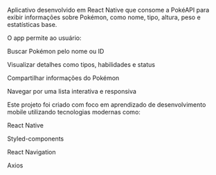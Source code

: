Aplicativo desenvolvido em React Native que consome a PokéAPI para exibir informações sobre Pokémon, como nome, tipo, altura, peso e estatísticas base.

O app permite ao usuário:

Buscar Pokémon pelo nome ou ID

Visualizar detalhes como tipos, habilidades e status

Compartilhar informações do Pokémon

Navegar por uma lista interativa e responsiva

Este projeto foi criado com foco em aprendizado de desenvolvimento mobile utilizando tecnologias modernas como:

React Native

Styled-components

React Navigation

Axios
